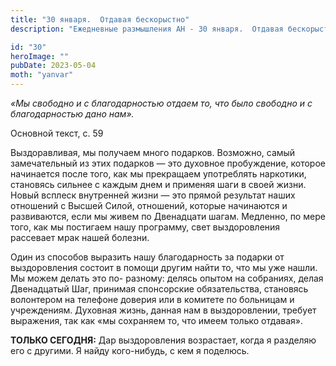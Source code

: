 ```yaml
---
title: "30 января.  Отдавая бескорыстно"
description: "Ежедневные размышления АН - 30 января.  Отдавая бескорыстно"

id: "30"
heroImage: ""
pubDate: 2023-05-04
moth: "yanvar"
---
```


_«Мы свободно и с благодарностью отдаем то, что было свободно и с
благодарностью дано нам»._

Основной текст, с. 59

Выздоравливая, мы получаем много подарков. Возможно, самый замечательный из
этих подарков — это духовное пробуждение, которое начинается после того, как
мы прекращаем употреблять наркотики, становясь сильнее с каждым днем и
применяя шаги в своей жизни. Новый всплеск внутренней жизни — это прямой
результат наших отношений с Высшей Силой, отношений, которые начинаются и
развиваются, если мы живем по Двенадцати шагам. Медленно, по мере того, как мы
постигаем нашу программу, свет выздоровления рассевает мрак нашей болезни.

Один из способов выразить нашу благодарность за подарки от выздоровления
состоит в помощи другим найти то, что мы уже нашли. Мы можем делать это по-
разному: делясь опытом на собраниях, делая Двенадцатый Шаг, принимая
спонсорские обязательства, становясь волонтером на телефоне доверия или в
комитете по больницам и учреждениям. Духовная жизнь, данная нам в
выздоровлении, требует выражения, так как «мы сохраняем то, что имеем только
отдавая».

**ТОЛЬКО СЕГОДНЯ:** Дар выздоровления возрастает, когда я разделяю его с
другими. Я найду кого-нибудь, с кем я поделюсь.
